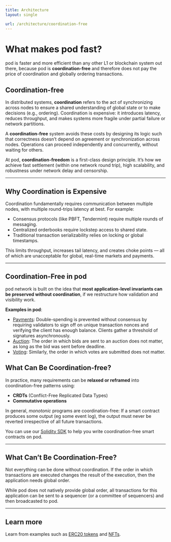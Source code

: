 ```yaml
---
title: Architecture
layout: single

url: /architecture/coordination-free
---
```


# What makes pod fast?

pod is faster and more efficient than any other L1 or blockchain system out there, because pod is **coordination-free** and therefore does not pay the price of coordination and globally ordering transactions.

## Coordination-free

In distributed systems, **coordination** refers to the act of synchronizing across nodes to ensure a shared understanding of global state or to make decisions (e.g., ordering). Coordination is expensive: it introduces latency, reduces throughput, and makes systems more fragile under partial failure or network partitions.

A **coordination-free** system avoids these costs by designing its logic such that correctness doesn’t depend on agreement or synchronization across nodes. Operations can proceed independently and concurrently, without waiting for others.

At pod, **coordination-freedom** is a first-class design principle. It’s how we achieve fast settlement (within one network round trip), high scalability, and robustness under network delay and censorship.

---

## Why Coordination is Expensive

Coordination fundamentally requires communication between multiple nodes, with multiple round-trips latency at best. For example:

- Consensus protocols (like PBFT, Tendermint) require multiple rounds of messaging.
- Centralized orderbooks require lockstep access to shared state.
- Traditional transaction serializability relies on locking or global timestamps.

This limits throughput, increases tail latency, and creates choke points — all of which are unacceptable for global, real-time markets and payments.

---

## Coordination-Free in pod

pod network is built on the idea that **most application-level invariants can be preserved without coordination**, if we restructure how validation and visibility work.

**Examples in pod**:

- [Payments](/examples/tokens): Double-spending is prevented without consensus by requiring validators to sign off on unique transaction nonces and verifying the client has enough balance. Clients gather a threshold of signatures asynchronously.
- [Auction](/examples/auction): The order in which bids are sent to an auction does not matter, as long as the bid was sent before deadline.
- [Voting](/examples/voting): Similarly, the order in which votes are submitted does not matter.

## What Can Be Coordination-free?

In practice, many requirements can be **relaxed or reframed** into coordination-free patterns using:

- **CRDTs** (Conflict-Free Replicated Data Types)
- **Commutative operations**

In general, *monotonic* programs are coordination-free: If a smart contract produces some output (eg some event log), the output must never be reverted irrespective of all future transactions.

You can use our [Solidity SDK](/solidity-sdk) to help you write coordination-free smart contracts on pod.

---

## What Can’t Be Coordination-Free?

Not everything can be done without coordination. If the order in which transactions are executed changes the result of the execution, then the application needs global order.

While pod does not natively provide global order, all transactions for this application can be sent to a sequencer (or a committee of sequencers) and then broadcasted to pod.

---

## Learn more

Learn from examples such as [ERC20 tokens](/examples/tokens) and [NFTs](/examples/nfts).
